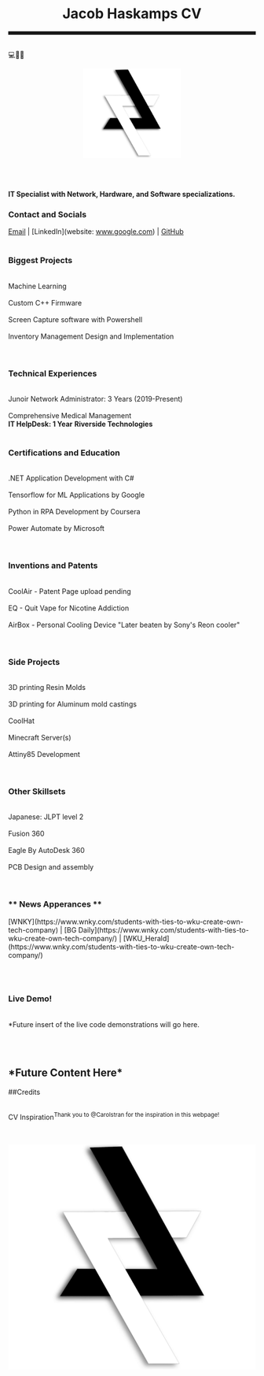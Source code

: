 <h1 align="center">Jacob Haskamps CV</h1>
<hr style="border-style: dotted" />
<br>
💻🔨🔨
<br>


<p align="center">
  <img width="200" src="https://github.com/Run4Evers/Curriculum-Vitae/blob/gh-pages/BioTek%20Logo%202.0%20(1).png" alt="Logo">
</p>





<br><br>

<b> IT Specialist with Network, Hardware, and Software specializations. </b>

<h3>Contact and Socials</h3>   

[Email](mailto:ejakehaskamp@gmail.com) | [LinkedIn](website: www.google.com) | [GitHub](www.google.com)
<br><br>  

<h3>Biggest Projects</h3>
  <br>Machine Learning  </br>
  <br>Custom C++ Firmware  </br>
  <br>Screen Capture software with Powershell </br>
  <br>Inventory Management Design and Implementation  </br>
<br><br>  

<h3>Technical Experiences</h3>
  <br>Junoir Network Administrator: 3 Years (2019-Present) </br>
  <br>Comprehensive Medical Management</br>
  <b>IT HelpDesk: 1 Year</b>
  <b>Riverside Technologies</b>
<br><br>  

<h3>Certifications and Education</h3>
  <br>.NET Application Development with C# </br>
 <br> Tensorflow for ML Applications by Google  </br>
  <br>Python in RPA Development by Coursera </br>
  <br>Power Automate by Microsoft </br>
<br><br>  

<h3>Inventions and Patents</h3>
  <br>CoolAir - Patent Page upload pending </br>
  <br>EQ - Quit Vape for Nicotine Addiction </br>
 <br> AirBox - Personal Cooling Device "Later beaten by Sony's Reon cooler"  </br>
 <br><br>
 
<h3>Side Projects</h3>
 <br>3D printing Resin Molds  </br>
 <br>3D printing for Aluminum mold castings </br>
 <br>CoolHat </br>
 <br>Minecraft Server(s) </br>
 <br>Attiny85 Development</br>
<br><br>  

<h3>Other Skillsets</h3>
  <br>Japanese: JLPT level 2  </br>
  <br> Fusion 360  </br>
  <br>Eagle By AutoDesk 360  </br>
  <br>PCB Design and assembly  </br>
<br><br>  

<h3>** News Apperances **</h3>
[WNKY](https://www.wnky.com/students-with-ties-to-wku-create-own-tech-company) | [BG Daily](https://www.wnky.com/students-with-ties-to-wku-create-own-tech-company/) | [WKU_Herald](https://www.wnky.com/students-with-ties-to-wku-create-own-tech-company/)
                                                                               
<br><br>    
<h3>Live Demo!</h3>
<br>*Future insert of the live code demonstrations will go here.  </br>

<br><br>
<h2> *Future Content Here* </h2>
    
<p1>##Credits </p>
  <br>CV Inspiration<sup>Thank you to @Carolstran for the inspiration in this webpage!</sup> </br>
<br><br>

![TestImage](https://github.com/Run4Evers/Curriculum-Vitae/blob/gh-pages/BioTek%20Logo%202.0%20(1).png)
